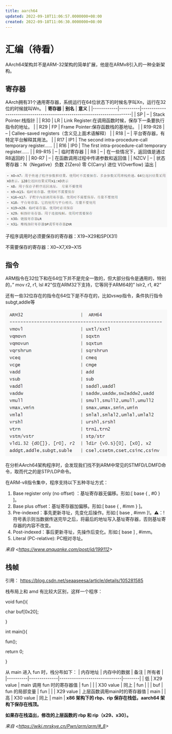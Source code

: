 ```yaml
---
title: aarch64
updated: 2022-09-18T11:06:57.0000000+08:00
created: 2022-09-18T11:06:30.0000000+08:00
---
```


# 汇编（待看）
AArch64架构并不是ARM-32架构的简单扩展，他是在ARMv8引入的一种全新架构。
## 寄存器
AArch拥有31个通用寄存器，系统运行在64位状态下的时候名字叫Xn，运行在32位的时候就叫Wn。
| **寄存器** | **别名** | **意义**                                                                |
|------------|----------|-------------------------------------------------------------------------|
| SP         | –        | Stack Pointer:栈指针                                                    |
| R30        | LR       | Link Register:在调用函数时候，保存下一条要执行指令的地址。              |
| R29        | FP       | Frame Pointer:保存函数栈的基地址。                                      |
| R19-R28    | –        | Callee-saved registers（含义见上面术语解释）                            |
| R18        | –        | 平台寄存器，有特定平台解释其用法。                                      |
| R17        | IP1      | The second intra-procedure-call temporary register……                    |
| R16        | IP0      | The first intra-procedure-call temporary register……                     |
| R9-R15     | –        | 临时寄存器                                                              |
| R8         | –        | 在一些情况下，返回值是通过R8返回的                                      |
| R0-R7      | –        | 在函数调用过程中传递参数和返回值                                        |
| NZCV       | –        | 状态寄存器：N（Negative）负数 Z(Zero) 零 C(Carry) 进位 V(Overflow) 溢出 |

![image1](../../../resources/image1-44.png)

子程序调用时必须要保存的寄存器：X19\~X29和SP(X31)

不需要保存的寄存器：X0\~X7,X9\~X15
## 指令
ARM指令在32位下和在64位下并不是完全一致的，但大部分指令是通用的，特别的，” mov r2, r1, lsl \#2”仅在ARM32下支持，它等同于ARM64的” lslr2, r1, \#2”

还有一些32位存在的指令在64位下是不存在的，比如vswp指令，条件执行指令subgt,addle等

![image2](../../../resources/image2-22.png)

在分析AArch64架构程序时，会发现我们找不到ARM中常见的STMFD/LDMFD命令，取而代之的是STP/LDP命令。

在ARM-v8指令集中，程序支持以下五种寻址方式：
1.  Base register only (no offset) ：基址寄存器无偏移。形如:\[ base { , \#0 } \]。
2.  Base plus offset：基址寄存器加偏移。形如:\[ base { , \#imm } \]。
3.  Pre-indexed：事先更新寻址，先变化后操作。形如:\[ base , \#imm \]!。⚠️：!符号表示则当数据传送完毕之后，将最后的地址写入基址寄存器，否则基址寄存器的内容不改变。
4.  Post-indexed：事后更新寻址，先操作后变化。形如:\[ base \] , \#imm。
5.  Literal (PC-relative): PC相对寻址。

*来自 \<<https://www.anquanke.com/post/id/199112>\>*
## 栈帧
引用： <https://blog.csdn.net/seaaseesa/article/details/105281585>

栈布局上和 amd 有比较大区别，这样一个程序：

void fun(){

char buf\[0x20\];

}

int main(){

fun();

return 0;

}

从 main 进入 fun 时，栈分布如下：
| 内存地址 | 内存中的数据 | 备注                         | 所有者 |
|----------|--------------|------------------------------|--------|
| 低       | X29 value    | main 调用 fun 时的寄存器值   | fun    |
|         | X30 value    | 同上                         | fun    |
|         | buf          | fun 的局部变量               | fun    |
|         | X29 value    | 上层函数调用main时的寄存器值 | main   |
| 高       | X30 value    | 同上                         | main   |
**x86 架构下的 rbp、rip 保存在栈低，aarch64 架构下保存在栈顶。**

**如果存在栈溢出，修改的上层函数的 rbp 和 rip（x29、x30）。**

*来自 \<<https://wiki.mrskye.cn/Pwn/arm/arm/#_8>\>*
